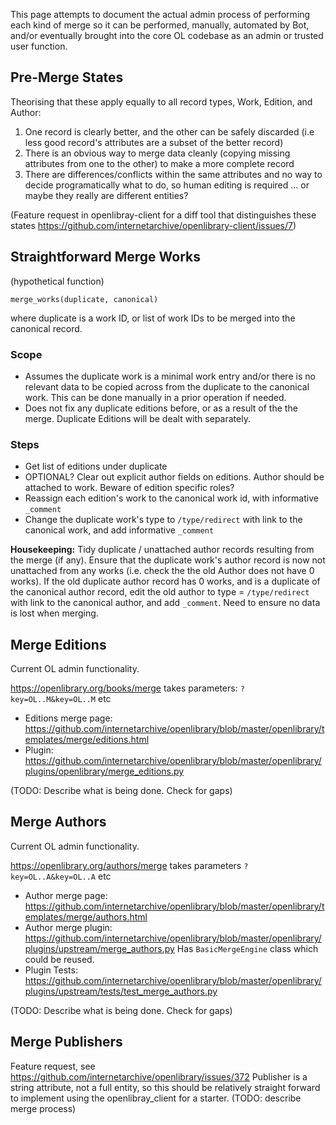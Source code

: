 This page attempts to document the actual admin process of performing each kind of merge so it can be performed, manually, automated by Bot, and/or eventually brought into the core OL codebase as an admin or trusted user function.

## Pre-Merge States

Theorising that these apply equally to all record types, Work, Edition, and Author: 

1. One record is clearly better, and the other can be safely discarded (i.e less good record's attributes are a subset of the better record)
1. There is an obvious way to merge data cleanly (copying missing attributes from one to the other) to make a more complete record
1. There are differences/conflicts within the same attributes and no way to decide programatically what to do, so human editing is required ... or maybe they really are different entities?

(Feature request in openlibray-client for a diff tool that distinguishes these states https://github.com/internetarchive/openlibrary-client/issues/7)

## Straightforward Merge Works

(hypothetical function)

    merge_works(duplicate, canonical)

where duplicate is a work ID, or list of work IDs to be merged into the canonical record.

### Scope
* Assumes the duplicate work is a minimal work entry and/or there is no relevant data to be copied across from the duplicate to the canonical work. This can be done manually in a prior operation if needed.
* Does not fix any duplicate editions before, or as a result of the the merge. Duplicate Editions will be dealt with separately.

### Steps

* Get list of editions under duplicate
* OPTIONAL? Clear out explicit author fields on editions. Author should be attached to work. Beware of edition specific roles?
* Reassign each edition's work to the canonical work id, with informative `_comment`
* Change the duplicate work's type to `/type/redirect` with link to the canonical work, and add informative `_comment`

**Housekeeping:** Tidy duplicate / unattached author records resulting from the merge (if any). Ensure that the duplicate work's author record is now not unattached from any works (i.e. check the the old Author does not have 0 works). If the old duplicate author record has 0 works, and is a duplicate of the canonical author record, edit the old author to type = `/type/redirect` with link to the canonical author, and add `_comment`.   Need to ensure no data is lost when merging.

## Merge Editions

Current OL admin functionality.

https://openlibrary.org/books/merge 
takes parameters: `?key=OL..M&key=OL..M` etc

* Editions merge page: https://github.com/internetarchive/openlibrary/blob/master/openlibrary/templates/merge/editions.html
* Plugin: https://github.com/internetarchive/openlibrary/blob/master/openlibrary/plugins/openlibrary/merge_editions.py

(TODO: Describe what is being done. Check for gaps)

## Merge Authors

Current OL admin functionality.

https://openlibrary.org/authors/merge
takes parameters `?key=OL..A&key=OL..A` etc
* Author merge page: https://github.com/internetarchive/openlibrary/blob/master/openlibrary/templates/merge/authors.html
* Author merge plugin: https://github.com/internetarchive/openlibrary/blob/master/openlibrary/plugins/upstream/merge_authors.py
Has `BasicMergeEngine` class which could be reused.
* Plugin Tests: https://github.com/internetarchive/openlibrary/blob/master/openlibrary/plugins/upstream/tests/test_merge_authors.py

(TODO: Describe what is being done. Check for gaps)

## Merge Publishers
Feature request, see https://github.com/internetarchive/openlibrary/issues/372
Publisher is a string attribute, not a full entity, so this should be relatively straight forward to implement using the openlibray_client for a starter.
(TODO: describe merge process)